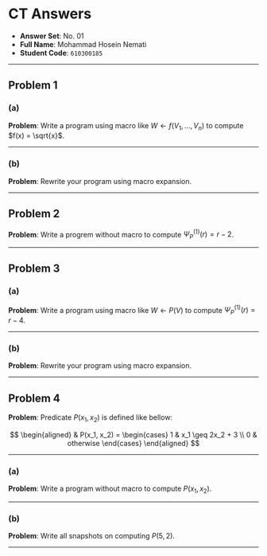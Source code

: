 # CT Answers

-   **Answer Set**: No. 01
-   **Full Name**: Mohammad Hosein Nemati
-   **Student Code**: `610300185`

---

## Problem 1

### (a)

**Problem**: Write a program using macro like $W \leftarrow f(V_1, \dots, V_n)$ to compute $f(x) = \sqrt{x}$.

---

### (b)

**Problem**: Rewrite your program using macro expansion.

---

## Problem 2

**Problem**: Write a progrem without macro to compute $\Psi_P^{(1)}(r) = r - 2$.

---

## Problem 3

### (a)

**Problem**: Write a program using macro like $W \leftarrow P(V)$ to compute $\Psi_P^{(1)}(r) = r - 4$.

---

### (b)

**Problem**: Rewrite your program using macro expansion.

---

## Problem 4

**Problem**: Predicate $P(x_1, x_2)$ is defined like bellow:

$$
\begin{aligned}
    & P(x_1, x_2) =
    \begin{cases}
        1 & x_1 \geq 2x_2 + 3
        \\
        0 & otherwise
    \end{cases}
\end{aligned}
$$

---

### (a)

**Problem**: Write a program without macro to compute $P(x_1, x_2)$.

---

### (b)

**Problem**: Write all snapshots on computing $P(5, 2)$.

---
